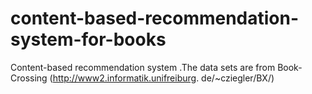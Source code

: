 # content-based-recommendation-system-for-books
Content-based recommendation system .The data sets are from Book-Crossing (http://www2.informatik.unifreiburg. de/~cziegler/BX/)

